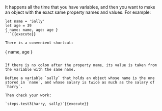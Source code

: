 It happens all the time that you have variables, and then you want to make an object with the exact same property names and values. For example:

```
let name = 'Sally'
let age = 39
{ name: name, age: age }
```{{execute}}

There is a convenient shortcut:

```
{ name, age }
```{{execute}}

If there is no colon after the property name, its value is taken from the variable with the same name.

Define a variable `sally` that holds an object whose name is the one stored in `name`, and whose salary is twice as much as the salary of `harry`. 

Then check your work:

`steps.test3(harry, sally)`{{execute}}


